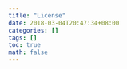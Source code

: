 ```yaml
---
title: "License"
date: 2018-03-04T20:47:34+08:00
categories: []
tags: []
toc: true
math: false
---
```

